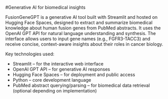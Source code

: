 #Generative AI for biomedical insights

FusionGeneGPT is a generative AI tool built with Streamlit and hosted on Hugging Face Spaces, 
designed to extract and summarize biomedical knowledge about human fusion genes from PubMed 
abstracts. It uses the OpenAI GPT API for natural language understanding and 
synthesis. The interface allows users to input gene names (e.g., FGFR3-TACC3) and receive 
concise, context-aware insights about their roles in cancer biology.

Key technologies used:
- Streamlit – for the interactive web interface
- OpenAI GPT API – for generative AI responses
- Hugging Face Spaces – for deployment and public access
- Python – core development language
- PubMed abstract querying/parsing – for biomedical data retrieval (optional depending on implementation)
